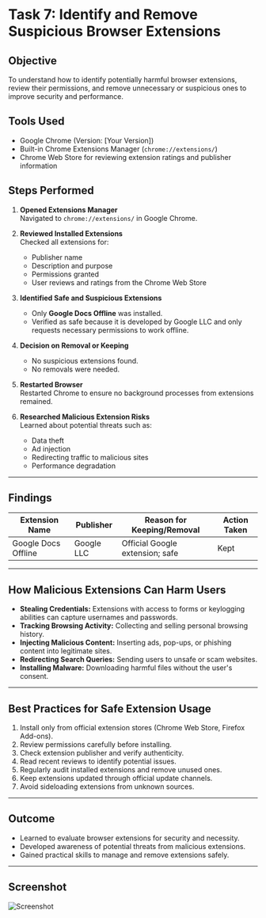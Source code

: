 # Task 7: Identify and Remove Suspicious Browser Extensions

## Objective
To understand how to identify potentially harmful browser extensions, review their permissions, and remove unnecessary or suspicious ones to improve security and performance.

## Tools Used
- Google Chrome (Version: [Your Version])
- Built-in Chrome Extensions Manager (`chrome://extensions/`)
- Chrome Web Store for reviewing extension ratings and publisher information

## Steps Performed
1. **Opened Extensions Manager**  
   Navigated to `chrome://extensions/` in Google Chrome.
   
2. **Reviewed Installed Extensions**  
   Checked all extensions for:
   - Publisher name
   - Description and purpose
   - Permissions granted
   - User reviews and ratings from the Chrome Web Store

3. **Identified Safe and Suspicious Extensions**  
   - Only **Google Docs Offline** was installed.
   - Verified as safe because it is developed by Google LLC and only requests necessary permissions to work offline.

4. **Decision on Removal or Keeping**  
   - No suspicious extensions found.
   - No removals were needed.
   
5. **Restarted Browser**  
   Restarted Chrome to ensure no background processes from extensions remained.

6. **Researched Malicious Extension Risks**  
   Learned about potential threats such as:
   - Data theft
   - Ad injection
   - Redirecting traffic to malicious sites
   - Performance degradation

---

## Findings
| Extension Name      | Publisher  | Reason for Keeping/Removal         | Action Taken |
|---------------------|------------|-------------------------------------|--------------|
| Google Docs Offline | Google LLC | Official Google extension; safe     | Kept         |

---

## How Malicious Extensions Can Harm Users
- **Stealing Credentials:** Extensions with access to forms or keylogging abilities can capture usernames and passwords.
- **Tracking Browsing Activity:** Collecting and selling personal browsing history.
- **Injecting Malicious Content:** Inserting ads, pop-ups, or phishing content into legitimate sites.
- **Redirecting Search Queries:** Sending users to unsafe or scam websites.
- **Installing Malware:** Downloading harmful files without the user's consent.

---

## Best Practices for Safe Extension Usage
1. Install only from official extension stores (Chrome Web Store, Firefox Add-ons).
2. Review permissions carefully before installing.
3. Check extension publisher and verify authenticity.
4. Read recent reviews to identify potential issues.
5. Regularly audit installed extensions and remove unused ones.
6. Keep extensions updated through official update channels.
7. Avoid sideloading extensions from unknown sources.

---


## Outcome
- Learned to evaluate browser extensions for security and necessity.
- Developed awareness of potential threats from malicious extensions.
- Gained practical skills to manage and remove extensions safely.

---

## Screenshot
![Screenshot](screenshot.png)
